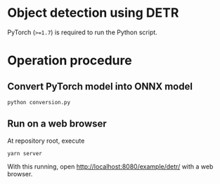 # Object detection using DETR

PyTorch (`>=1.7`) is required to run the Python script.

# Operation procedure
## Convert PyTorch model into ONNX model
```
python conversion.py
```

## Run on a web browser

At repository root, execute

```
yarn server
```

With this running, open [http://localhost:8080/example/detr/](http://localhost:8080/example/detr/) with a web browser.

